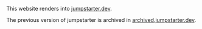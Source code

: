 
This website renders into [jumpstarter.dev](https://jumpstarter.dev).

The previous version of jumpstarter is archived in [archived.jumpstarter.dev](https://archived.jumpstarter.dev).


